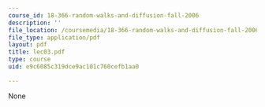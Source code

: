 ```yaml
---
course_id: 18-366-random-walks-and-diffusion-fall-2006
description: ''
file_location: /coursemedia/18-366-random-walks-and-diffusion-fall-2006/e9c6085c319dce9ac101c760cefb1aa0_lec03.pdf
file_type: application/pdf
layout: pdf
title: lec03.pdf
type: course
uid: e9c6085c319dce9ac101c760cefb1aa0

---
```

None